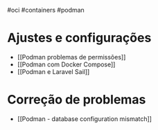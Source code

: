 #oci #containers #podman

# Ajustes e configurações
- [[Podman problemas de permissões]]
- [[Podman com Docker Compose]]
- [[Podman e Laravel Sail]]

# Correção de problemas
- [[Podman - database configuration mismatch]]
